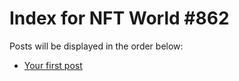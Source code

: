 # Index for NFT World #862
Posts will be displayed in the order below:

- [Your first post](./001-first.md)

